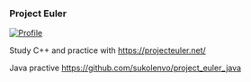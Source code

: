 ### Project Euler 

[![Profile](https://projecteuler.net/profile/sukolenvo.png)](https://projecteuler.net/profile/sukolenvo.png)

Study C++ and practice with https://projecteuler.net/

Java practive https://github.com/sukolenvo/project_euler_java
